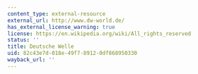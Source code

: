 ```yaml
---
content_type: external-resource
external_url: http://www.dw-world.de/
has_external_license_warning: true
license: https://en.wikipedia.org/wiki/All_rights_reserved
status: ''
title: Deutsche Welle
uid: 82c43e7d-018e-49f7-8912-0df868950330
wayback_url: ''
---
```

